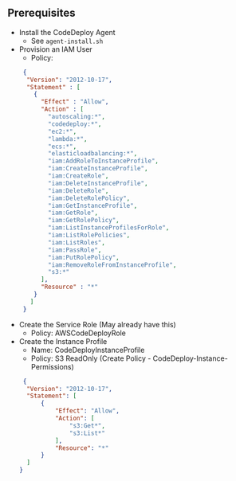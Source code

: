 ## Prerequisites

- Install the CodeDeploy Agent
  - See `agent-install.sh`
- Provision an IAM User
  - Policy:
  ```json
   {
    "Version": "2012-10-17",
    "Statement" : [
      {
        "Effect" : "Allow",
        "Action" : [
          "autoscaling:*",
          "codedeploy:*",
          "ec2:*",
          "lambda:*",
          "ecs:*",
          "elasticloadbalancing:*",
          "iam:AddRoleToInstanceProfile",
          "iam:CreateInstanceProfile",
          "iam:CreateRole",
          "iam:DeleteInstanceProfile",
          "iam:DeleteRole",
          "iam:DeleteRolePolicy",
          "iam:GetInstanceProfile",
          "iam:GetRole",
          "iam:GetRolePolicy",
          "iam:ListInstanceProfilesForRole",
          "iam:ListRolePolicies",
          "iam:ListRoles",
          "iam:PassRole",
          "iam:PutRolePolicy",
          "iam:RemoveRoleFromInstanceProfile", 
          "s3:*"
        ],
        "Resource" : "*"
      }    
     ]
   }
  ``` 
- Create the Service Role (May already have this)
  - Policy: AWSCodeDeployRole
- Create the Instance Profile
  - Name: CodeDeployInstanceProfile
  - Policy: S3 ReadOnly (Create Policy - CodeDeploy-Instance-Permissions)
  ```json
   {
    "Version": "2012-10-17",
    "Statement": [
        {
            "Effect": "Allow",
            "Action": [
                "s3:Get*",
                "s3:List*"
            ],
            "Resource": "*"
        }
    ]
  } 
  ```

